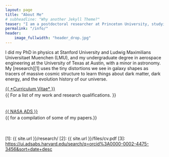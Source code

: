 ```yaml
---
layout: page
title: "About Me"
# subheadline: "Why another Jekyll Theme?"
teaser: "I am a postdoctoral researcher at Princeton University, studying the large-scale structure of the universe with imaging and spectroscopic surveys."
permalink: "/info/"
header:
    image_fullwidth: "header_drop.jpg"
---
```


I did my PhD in physics at Stanford University and Ludwig Maximilians Universitaet Muenchen (LMU), and my undergraduate degree in aerospace engineering at the University of Texas at Austin, with a minor in astronomy. My [research][1] uses the tiny distortions we see in galaxy shapes as tracers of massive cosmic structure to learn things about dark matter, dark energy, and the evolution history of our universe.

<div class="row">
	<div class="small-12 columns">
	<div class="panel radius" style="padding-bottom: 21px;">
			<a class="button left r15 tiny radius" href="{{[2]}}">{{ *Curriculum Vitae* }}</a>
			<p style="margin-top: 3px;">
			{{ For a list of my work and research qualifications. }}
			</p>
		</div>
	</div>
</div>

<div class="row">
	<div class="small-12 columns">
	<div class="panel radius" style="padding-bottom: 21px;">
			<a class="button left r15 tiny radius" href="{{[3]}}">{{ NASA ADS }}</a>
			<p style="margin-top: 3px;">
			{{ for a compilation of some of my papers.}}
			</p>
		</div>
	</div>
</div>

 [1]: {{ site.url }}/research/
 [2]: {{ site.url }}/files/cv.pdf
 [3]: https://ui.adsabs.harvard.edu/search/q=orcid%3A0000-0002-4475-3456&sort=date+desc
